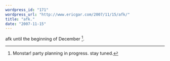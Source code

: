 ```yaml
---
wordpress_id: "171"
wordpress_url: "http://www.ericgar.com/2007/11/15/afk/"
title: "afk."
date: "2007-11-15"
---
```

afk until the beginning of December [^1].




[^1]: Monstar! party planning in progress. stay tuned.
